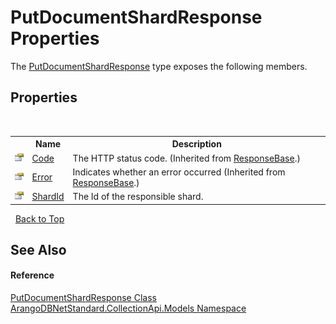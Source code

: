 # PutDocumentShardResponse Properties
 

The <a href="e4c268b0-1d5e-fcc6-b740-20a0f13f54c4">PutDocumentShardResponse</a> type exposes the following members.


## Properties
&nbsp;<table><tr><th></th><th>Name</th><th>Description</th></tr><tr><td>![Public property](media/pubproperty.gif "Public property")</td><td><a href="922e2e71-5e53-f5a3-4d6d-f64e5804b1fa">Code</a></td><td>
The HTTP status code.
 (Inherited from <a href="b8c7a1fd-0093-5432-e55a-419a225feba5">ResponseBase</a>.)</td></tr><tr><td>![Public property](media/pubproperty.gif "Public property")</td><td><a href="a58d0f10-b6ad-19d7-c2d6-89ce71063824">Error</a></td><td>
Indicates whether an error occurred
 (Inherited from <a href="b8c7a1fd-0093-5432-e55a-419a225feba5">ResponseBase</a>.)</td></tr><tr><td>![Public property](media/pubproperty.gif "Public property")</td><td><a href="c3736444-cd07-0385-9b21-f37f51c0b703">ShardId</a></td><td>
The Id of the responsible shard.</td></tr></table>&nbsp;
<a href="#putdocumentshardresponse-properties">Back to Top</a>

## See Also


#### Reference
<a href="e4c268b0-1d5e-fcc6-b740-20a0f13f54c4">PutDocumentShardResponse Class</a><br /><a href="eddef630-2e74-9b99-ee5b-91305adea48b">ArangoDBNetStandard.CollectionApi.Models Namespace</a><br />